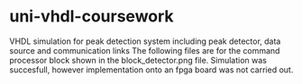 # uni-vhdl-coursework
VHDL simulation for peak detection system including peak detector, data source and communication links
The following files are for the command processor block shown in the block_detector.png file. Simulation was succesfull, however implementation onto an fpga board was not carried out.
